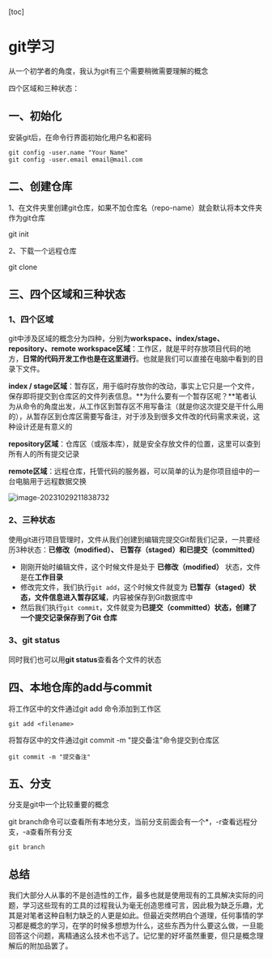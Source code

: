 [toc]

# git学习

从一个初学者的角度，我认为git有三个需要稍微需要理解的概念

四个区域和三种状态：

## 一、初始化

安装git后，在命令行界面初始化用户名和密码

```
git config -user.name "Your Name"
git config -user.email email@mail.com
```

## 二、创建仓库

1、在文件夹里创建git仓库，如果不加仓库名（repo-name）就会默认将本文件夹作为git仓库

git init <repo-name>

2、下载一个远程仓库

git clone <url>

## 三、四个区域和三种状态

### 1、四个区域

git中涉及区域的概念分为四种，分别为**workspace、index/stage、repository、remote**
**workspace区域**：工作区，就是平时存放项目代码的地方，**日常的代码开发工作也是在这里进行**。也就是我们可以直接在电脑中看到的目录下文件。

**index / stage区域**：暂存区，用于临时存放你的改动，事实上它只是一个文件，保存即将提交到仓库区的文件列表信息。**为什么要有一个暂存区呢？**笔者认为从命令的角度出发，从工作区到暂存区不用写备注（就是你这次提交是干什么用的），从暂存区到仓库区需要写备注，对于涉及到很多文件改的代码需求来说，这种设计还是有意义的

**repository区域**：仓库区（或版本库），就是安全存放文件的位置，这里可以查到所有人的所有提交记录

**remote区域**：远程仓库，托管代码的服务器，可以简单的认为是你项目组中的一台电脑用于远程数据交换

![image-20231029211838732](C:\Users\DELL\Desktop\learn-git\Daily_Summary\git学习.assets\image-20231029211838732.png)

### 2、三种状态

使用git进行项目管理时，文件从我们创建到编辑完提交Git帮我们记录，一共要经历3种状态：**已修改（modified）、** **已暂存（staged）**和**已提交（committed）**

- 刚刚开始时编辑文件，这个时候文件是处于 **已修改（modified）** 状态，文件是在**工作目录**
- 修改完文件，我们执行`git add`，这个时候文件就变为 **已暂存（staged）**状态，文件信息进入**暂存区域**，内容被保存到Git数据库中
- 然后我们执行`git commit`，文件就变为**已提交（committed）**状态，创建了一个提交记录保存到了**Git 仓库**

### 3、git status

同时我们也可以用**git status**查看各个文件的状态

## 四、本地仓库的add与commit

将工作区中的文件通过git add <filename>命令添加到工作区

```
git add <filename>
```

将暂存区中的文件通过git commit -m "提交备注"命令提交到仓库区

```
git commit -m "提交备注"
```

## 五、分支

分支是git中一个比较重要的概念

git branch命令可以查看所有本地分支，当前分支前面会有一个*，-r查看远程分支，-a查看所有分支

```
git branch
```

## 总结

我们大部分人从事的不是创造性的工作，最多也就是使用现有的工具解决实际的问题，学习这些现有的工具的过程我认为毫无创造思维可言，因此极为缺乏乐趣，尤其是对笔者这种自制力缺乏的人更是如此。但最近突然明白个道理，任何事情的学习都是概念的学习，在学的时候多想想为什么，这些东西为什么要这么做，一旦能回答这个问题，离精通这么技术也不远了。记忆里的好坏虽然重要，但只是概念理解后的附加品罢了。

